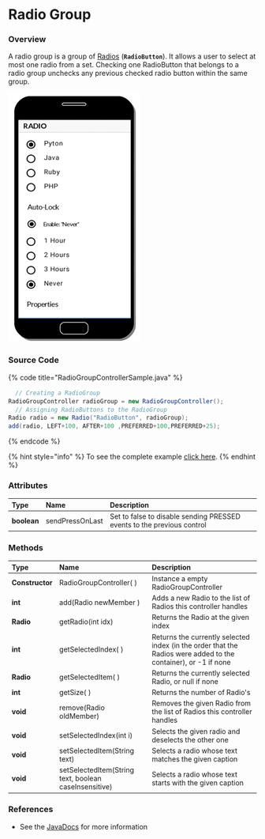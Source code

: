 # Radio Group

### Overview

A radio group is a group of [Radios](https://totalcross.gitbook.io/playbook/ui-ux-api/radio) \(**`RadioButton`**\). It allows a user to select at most one radio from a set. Checking one RadioButton that belongs to a radio group unchecks any previous checked radio button within the same group.

![](../.gitbook/assets/radio-sample.gif)

### Source Code

{% code title="RadioGroupControllerSample.java" %}
```java
  // Creating a RadioGroup
RadioGroupController radioGroup = new RadioGroupController();
  // Assigning RadioButtons to the RadioGroup
Radio radio = new Radio("RadioButton", radioGroup);
add(radio, LEFT+100, AFTER+100 ,PREFERRED+100,PREFERRED+25);
```
{% endcode %}

{% hint style="info" %}
To see the complete example [click here](https://github.com/TotalCross/RadioSample/blob/master/src/main/java/radioButton/RadioButton.java).
{% endhint %}

### Attributes

| Type | Name | Description |
| :--- | :--- | :--- |
| **boolean** | sendPressOnLast | Set to false to disable sending PRESSED events to the previous control |

### Methods

| Type | Name | Description |
| :--- | :--- | :--- |
| **Constructor** | RadioGroupController\( \) | Instance a empty RadioGroupController |
| **int** | add\(Radio newMember \) | Adds a new Radio to the list of Radios this controller handles |
| **Radio** | getRadio\(int idx\) | Returns the Radio at the given index |
| **int** | getSelectedIndex\( \) | Returns the currently selected index \(in the order that the Radios were added to the container\), or -1 if none |
| **Radio** | getSelectedItem\( \) | Returns the currently selected Radio, or null if none |
| **int** | getSize\( \) | Returns the number of Radio's |
| **void** | remove\(Radio oldMember\) | Removes the given Radio from the list of Radios this controller handles |
| **void** | setSelectedIndex\(int i\) | Selects the given radio and deselects the other one |
| **void** | setSelectedItem\(String text\) | Selects a radio whose text matches the given caption |
| **void** | setSelectedItem\(String text, boolean caseInsensitive\) | Selects a radio whose text starts with the given caption |

### **References**

* See the [JavaDocs](https://rs.totalcross.com/doc/totalcross/ui/RadioGroupController.html) for more information

